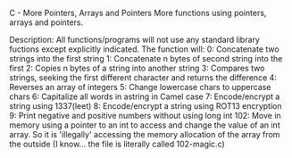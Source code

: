 C - More Pointers, Arrays and Pointers
More functions using pointers, arrays and pointers.

Description: All functions/programs will not use any standard library fuctions
except explicitly indicated. The function will:
0: Concatenate two strings into the first string
1: Concatenate n bytes of second string into the first
2: Copies n bytes of a string into another string
3: Compares two strings, seeking the first different character
and returns the difference
4: Reverses an array of integers
5: Change lowercase chars to uppercase chars
6: Capitalize all words in astring in Camel case
7: Encode/encrypt a string using 1337(leet)
8: Encode/encrypt a string using ROT13 encryption
9: Print negative and positive numbers without using long int
102: Move in memory using a pointer to an int to access and change
the value of an int array.
So it is 'illegally' accessing the memory allocation of the array
from the outside (I know... the file is literally called 102-magic.c)